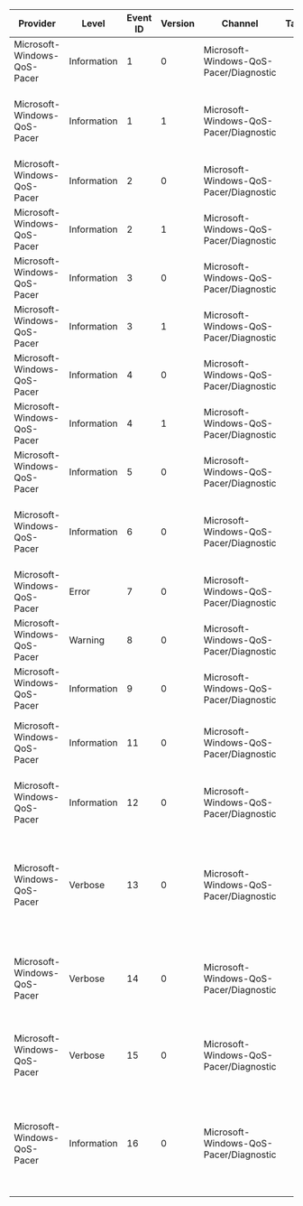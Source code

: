 Provider                     |  Level        |  Event ID  |  Version  |  Channel                                 |  Task  |  Opcode  |  Keyword  |  Message
-----------------------------|---------------|------------|-----------|------------------------------------------|--------|----------|-----------|-------------------------------------------------------------------------------------------------------------------------------------------------------------------------------------------------------------------------------------------------------------------------------------------------
Microsoft-Windows-QoS-Pacer  |  Information  |  1         |  0        |  Microsoft-Windows-QoS-Pacer/Diagnostic  |        |          |           |  Create {FlowType} at {SendSpec.TokenRate} bytes/sec with status {Status}
Microsoft-Windows-QoS-Pacer  |  Information  |  1         |  1        |  Microsoft-Windows-QoS-Pacer/Diagnostic  |        |  Start   |           |  PACER: Flow created with status {Status} (type={FlowType}; rate={SendSpec.TokenRate}Bps; service={SendSpec.ServiceType}; dscp={Status}1; 802.1p={Status}2; system={Status}5)
Microsoft-Windows-QoS-Pacer  |  Information  |  2         |  0        |  Microsoft-Windows-QoS-Pacer/Diagnostic  |        |          |           |  Update {FlowType} from {OldSendSpec.TokenRate} to {Status}1 with status {Status}
Microsoft-Windows-QoS-Pacer  |  Information  |  2         |  1        |  Microsoft-Windows-QoS-Pacer/Diagnostic  |        |          |           |  PACER: Flow updated with status {Status} (rate={SendSpec.TokenRate}Bps; service={SendSpec.ServiceType}; dscp={Status}1; 802.1p={Status}2)
Microsoft-Windows-QoS-Pacer  |  Information  |  3         |  0        |  Microsoft-Windows-QoS-Pacer/Diagnostic  |        |          |           |  Start Pacer on NetLuid={NetLuid} ({FriendlyName})
Microsoft-Windows-QoS-Pacer  |  Information  |  3         |  1        |  Microsoft-Windows-QoS-Pacer/Diagnostic  |        |          |           |  PACER: Starting adapter {FriendlyName} (luid={NetLuid})
Microsoft-Windows-QoS-Pacer  |  Information  |  4         |  0        |  Microsoft-Windows-QoS-Pacer/Diagnostic  |        |          |           |  Stop Pacer on NetLuid={NetLuid} ({FriendlyName})
Microsoft-Windows-QoS-Pacer  |  Information  |  4         |  1        |  Microsoft-Windows-QoS-Pacer/Diagnostic  |        |          |           |  PACER: Stopping adapter {FriendlyName} (luid={NetLuid})
Microsoft-Windows-QoS-Pacer  |  Information  |  5         |  0        |  Microsoft-Windows-QoS-Pacer/Diagnostic  |        |          |           |  Update {FlowType} from {OldSendSpec.TokenRate} to {FlowType}0
Microsoft-Windows-QoS-Pacer  |  Information  |  6         |  0        |  Microsoft-Windows-QoS-Pacer/Diagnostic  |        |  Stop    |           |  PACER: Flow deleted (dropped={DroppedPackets}; scheduled={PacketsScheduled}/{BytesScheduled}; transmitted={PacketsTransmitted}/{BytesTransmitted}; nbl={NblComplete}/{NblSent})
Microsoft-Windows-QoS-Pacer  |  Error        |  7         |  0        |  Microsoft-Windows-QoS-Pacer/Diagnostic  |        |          |           |  PACER: Packet dropped; reason={DropReason}
Microsoft-Windows-QoS-Pacer  |  Warning      |  8         |  0        |  Microsoft-Windows-QoS-Pacer/Diagnostic  |        |          |           |  PACER: Non-conformance marking; dscp={DsClass}; 802.1p={TrafficClass}; WMM={Wmm}
Microsoft-Windows-QoS-Pacer  |  Information  |  9         |  0        |  Microsoft-Windows-QoS-Pacer/Diagnostic  |        |          |           |  PACER: Application-based DSCP marking policy state={Allow}
Microsoft-Windows-QoS-Pacer  |  Information  |  11        |  0        |  Microsoft-Windows-QoS-Pacer/Diagnostic  |        |          |           |  PACER: CurrentTime= {CurrentTime} BytesSent= {BytesSent} BytesDropped= {BytesDropped} NewSendWindow= {NewSendWindow} MinSendWindow= {MinSendWindow}
Microsoft-Windows-QoS-Pacer  |  Information  |  12        |  0        |  Microsoft-Windows-QoS-Pacer/Diagnostic  |        |          |           |  PACER: NetLuid= {NetLuid} CurrentTime= {CurrentTime} ActiveFlows= {ActiveFlows} ActiveWeight= {ActiveWeight} NewSendWindow= {NewSendWindow}
Microsoft-Windows-QoS-Pacer  |  Verbose      |  13        |  0        |  Microsoft-Windows-QoS-Pacer/Diagnostic  |        |          |           |  PACER: FlowConformanceEventId= {FlowConformanceEvent} CurrentTime= {CurrentTime} LastConformanceTime= {LastConformanceTime} PeakConformanceTime= {PeakConformanceTime} Tokens= {Tokens} MaxTokens= {MaxTokens} Rate= {Rate} LastConformanceCredits= {LastConformanceCredits}
Microsoft-Windows-QoS-Pacer  |  Verbose      |  14        |  0        |  Microsoft-Windows-QoS-Pacer/Diagnostic  |        |          |           |  PACER: FlowSendQueueEventId= {FlowSendQueueEvent} CurrentTime= {CurrentTime} IdleTime= {IdleTime} DelayTime= {DelayTime} BytesRequested= {BytesRequested} BytesSent= {BytesSent} BytesQueued= {BytesQueued}
Microsoft-Windows-QoS-Pacer  |  Verbose      |  15        |  0        |  Microsoft-Windows-QoS-Pacer/Diagnostic  |        |          |           |  PACER: TimerId= {TimerEvent} EventId= {TimerId} CurrentTime= {CurrentTime} SetTime= {SetTime} RunTime= {RunTime} FlowsProcessed= {FlowsProcessed} NblsSent= {NblsSent} NblsDropped= {NblsDropped} Flags= {Flags}
Microsoft-Windows-QoS-Pacer  |  Information  |  16        |  0        |  Microsoft-Windows-QoS-Pacer/Diagnostic  |        |          |           |  PACER: NetLuid= {NetLuid} CurrentTime= {CurrentTime} BytesRequested= {BytesRequested} BytesCompleted= {BytesCompleted} BytesInQueue= {BytesInQueue} BufferAvailable= {BufferAvailable} AlphaTerm= {AlphaTerm} BetaTerm= {BetaTerm} DeltaSendWindow= {DeltaSendWindow} NewSendWindow= {NetLuid}0